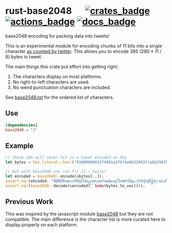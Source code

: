 # rust-base2048 &emsp; [![crates_badge]][crates_url] [![actions_badge]][actions_url] [![docs_badge]][docs_url]


[actions_badge]: https://github.com/LLFourn/rust-base2048/workflows/Rust/badge.svg
[actions_url]: https://github.com/LLFourn/rust-base2048/actions
[crates_badge]: https://img.shields.io/crates/v/base2048.svg
[crates_url]: https://crates.io/crates/base2048
[docs_badge]: https://docs.rs/base2048/badge.svg
[docs_url]: https://docs.rs/base2048

base2048 encoding for packing data into tweets!

This is an experimental module for encoding chunks of 11 bits into a single character [as
counted by twitter](https://developer.twitter.com/en/docs/basics/counting-characters).
This allows you to encode 385 (280 * 11  / 8) bytes in tweet.

The main things this crate put effort into getting right:

1. The characters display on most platforms.
2. No right-to-left characters are used.
3. No weird punctuation characters are included.

See [base2048.txt](./base2048.txt) for the ordered list of characters.

## Use

``` toml
[dependencies]
base2048 = "1"
```

## Example

```rust
// these 189 will never fit in a tweet encoded as hex
let bytes = hex_literal::hex!("0100000001574981a3fb74e6632493fcab62947b07a6c228c2b9d840893ff1e7c4f143723c010000006a47304402201f2fc511e390f5dcecf5f0fcb627faff9c0acec671bf372c49e30b43cab048ff02200a10eefea2f2c7b1c5a1603b73dc4d3175b9a416db0acfedf9bf443c0be219c90121031132f6c2139c199a18bfe1fb7f7eb5d1daaf8d4d2e03bf11e833a13e62268fb5ffffffff01eda54e020000000017a914582e495bd15671cc7344ff54104a4d3e6468fff08700000000");

// but with base2048 you can fit it - twice!
let encoded = base2048::encode(&bytes[..]);
assert_eq!(encoded, "ÅØØÒԾഅ১ԍཨƉǧႰశϡညၹഒπ௫ఆĄ૪ൡႪ၈ƜসÍØµ୷ཥΰňþҕЙ၌ήಞထ௴ͿӻआइԚџഴফඣѕળशĹсϗႦॳšķ۹ঙјఒȨёՑʮǴയౠଣౘഖ૩໙ໜŇऔ༩ටΑΟɈઉຖΣઠඛऽइƽ೩ႼಓຍևЫѱʟॺଅԻͳŉଢӸ྾྾აʭମԙउØØĞଥওȲϦၵழƦʍş႞łФЍ൯১ႨƠØØØ");
assert_eq!(base2048::decode(&encoded), Some(bytes.to_vec()));
```
## Previous Work

This was inspired by the javascript module [base2048](https://github.com/qntm/base2048) but they are not compatible.
The main difference is the character list is more curated here to display properly on each platform.
